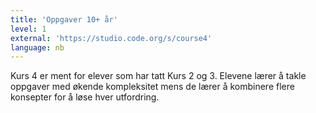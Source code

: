 ```yaml
---
title: 'Oppgaver 10+ år'
level: 1
external: 'https://studio.code.org/s/course4'
language: nb
---
```


Kurs 4 er ment for elever som har tatt Kurs 2 og 3. Elevene lærer 
å takle oppgaver med økende kompleksitet mens de lærer å 
kombinere flere konsepter for å løse hver utfordring.
